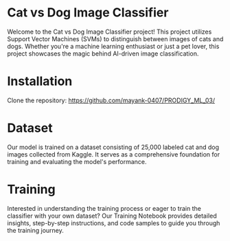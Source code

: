 # Cat vs Dog Image Classifier

Welcome to the Cat vs Dog Image Classifier project! This project utilizes Support Vector Machines (SVMs) to distinguish between images of cats and dogs. Whether you're a machine learning enthusiast or just a pet lover, this project showcases the magic behind AI-driven image classification.
# Installation

Clone the repository: https://github.com/mayank-0407/PRODIGY_ML_03/
# Dataset

Our model is trained on a dataset consisting of 25,000 labeled cat and dog images collected from Kaggle. It serves as a comprehensive foundation for training and evaluating the model's performance.

# Training

Interested in understanding the training process or eager to train the classifier with your own dataset? Our Training Notebook provides detailed insights, step-by-step instructions, and code samples to guide you through the training journey.
